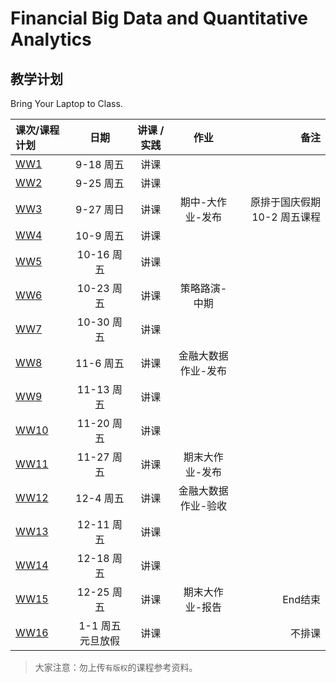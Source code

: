 # Financial Big Data and Quantitative Analytics

## 教学计划

Bring Your Laptop to Class. 

| 课次/课程计划  |    日期    |    讲课 / 实践  |  作业  |备注       |
| :---   |   :----:    |   :----:    |    :----:    |       ---: |
|   [WW1](Part1/WW1/WW1-Plan.md)    | 9-18 周五 |  讲课    |        |         |
|   [WW2](Part1/WW2/WW2-Plan.md)    | 9-25 周五 |  讲课    |         |         |
|   [WW3](Part1/WW3/WW3-Plan.md)    | 9-27 周日 |  讲课    |    期中-大作业-发布    |   原排于国庆假期10-2 周五课程       |
|   [WW4](Part1/WW4/WW4-Plan.md)    | 10-9 周五 |  讲课    |          |         |
|   [WW5](Part1/WW5/WW5-Plan.md)    | 10-16 周五 |  讲课    |          |         |
|   [WW6](Part1/WW6/WW6-Plan.md)    | 10-23 周五 |  讲课    |    策略路演-中期        |      |
|   [WW7](Part1/WW7/WW7-Plan.md)    | 10-30 周五 |  讲课    |         |         |
|   [WW8](Part1/WW8/WW8-Plan.md)    | 11-6 周五 |  讲课    |    金融大数据作业-发布      |       |
|   [WW9](Part1/WW9/WW9-Plan.md)    | 11-13 周五 |  讲课    |          |         |
|   [WW10](Part2/WW10/WW10-Plan.md)    | 11-20 周五 |  讲课    |          |         |
|   [WW11](Part2/WW11/WW11-Plan.md)    | 11-27 周五 |  讲课    |   期末大作业-发布         |         |
|   [WW12](Part2/WW12/WW12-Plan.md)    | 12-4  周五 |  讲课    |    金融大数据作业-验收     |      |
|   [WW13](Part2/WW13/WW13-Plan.md)    | 12-11 周五 |  讲课    |    |         |
|   [WW14](Part2/WW14/WW14-Plan.md)    | 12-18 周五 |  讲课    |        |         |
|   [WW15](Part2/WW15/WW15-Plan.md)    | 12-25 周五 |  讲课    |   期末大作业-报告     |    End结束     |
|   [WW16](Part2/WW16/WW16-Plan.md)    | 1-1 周五 元旦放假 |  讲课    |         |    不排课     |


> 大家注意：勿上传``有版权``的课程参考资料。

